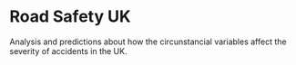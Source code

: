 # Road Safety UK
Analysis and predictions about how the circunstancial variables affect the severity of accidents in the UK.
